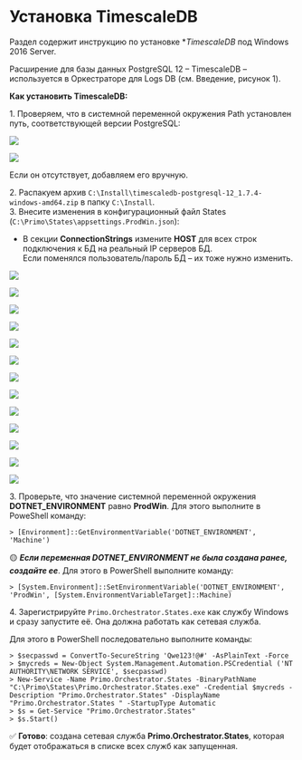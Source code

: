 # Установка TimescaleDB
Раздел содержит инструкцию по установке **TimescaleDB* под Windows 2016 Server. 

Расширение для базы данных PostgreSQL  12 – TimescaleDB – используется в Оркестраторе для Logs DB (см. Введение, рисунок 1).

**Как установить TimescaleDB:**

1\. Проверяем, что в системной переменной окружения Path установлен путь, соответствующей версии PostgreSQL:

![](<../../../.gitbook/assets/>)

![](<../../../.gitbook/assets/>)

Если он отсутствует, добавляем его вручную.

2\. Распакуем архив `C:\Install\timescaledb-postgresql-12_1.7.4-windows-amd64.zip` в папку `C:\Install`.\
3\. Внесите изменения в конфигурационный файл States (`C:\Primo\States\appsettings.ProdWin.json`):
* В секции **ConnectionStrings** измените **HOST** для всех строк подключения к БД на реальный IP серверов БД.\
  Если поменялся пользователь/пароль БД – их тоже нужно изменить.

![](<../../../.gitbook/assets/install-timescale-1.png>)

![](<../../../.gitbook/assets/install-timescale-2.png>)

![](<../../../.gitbook/assets/install-timescale-3.png>)

![](<../../../.gitbook/assets/install-timescale-4.png>)

![](<../../../.gitbook/assets/install-timescale-5.png>)

![](<../../../.gitbook/assets/install-timescale-6.png>)

![](<../../../.gitbook/assets/install-timescale-7.png>)

![](<../../../.gitbook/assets/install-timescale-8.png>)

![](<../../../.gitbook/assets/install-timescale-9.png>)

![](<../../../.gitbook/assets/install-timescale-10.png>)

![](<../../../.gitbook/assets/install-timescale-11.png>)

![](<../../../.gitbook/assets/install-timescale-12.png>)

![](<../../../.gitbook/assets/install-timescale-13.png>)

3\. Проверьте, что значение системной переменной окружения **DOTNET_ENVIRONMENT** равно **ProdWin**. Для этого выполните в PoweShell команду:
```
> [Environment]::GetEnvironmentVariable('DOTNET_ENVIRONMENT', 'Machine')
```
:yellow_circle: ***Если переменная DOTNET_ENVIRONMENT не была создана ранее, создайте ее***. Для этого в PowerShell выполните команду:
```
> [System.Environment]::SetEnvironmentVariable('DOTNET_ENVIRONMENT', 'ProdWin', [System.EnvironmentVariableTarget]::Machine)
```
4\. Зарегистрируйте `Primo.Orchestrator.States.exe` как службу Windows и сразу запустите её. Она должна работать как сетевая служба.

Для этого в PowerShell последовательно выполните команды:
```
> $secpasswd = ConvertTo-SecureString 'Qwe123!@#' -AsPlainText -Force 
> $mycreds = New-Object System.Management.Automation.PSCredential ('NT AUTHORITY\NETWORK SERVICE', $secpasswd)  
> New-Service -Name Primo.Orchestrator.States -BinaryPathName "C:\Primo\States\Primo.Orchestrator.States.exe" -Credential $mycreds -Description "Primo.Orchestrator.States" -DisplayName "Primo.Orchestrator.States " -StartupType Automatic 
> $s = Get-Service "Primo.Orchestrator.States"
> $s.Start()
```
:white_check_mark: **Готово**: создана сетевая служба **Primo.Orchestrator.States**, которая будет отображаться в списке всех служб как запущенная.
